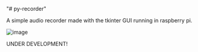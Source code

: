"# py-recorder" 

A simple audio recorder made with the tkinter GUI running in raspberry pi. 

![image](https://user-images.githubusercontent.com/13571118/226951291-f0962879-d986-469b-89c3-b6bd01f384e8.png)



UNDER DEVELOPMENT!
